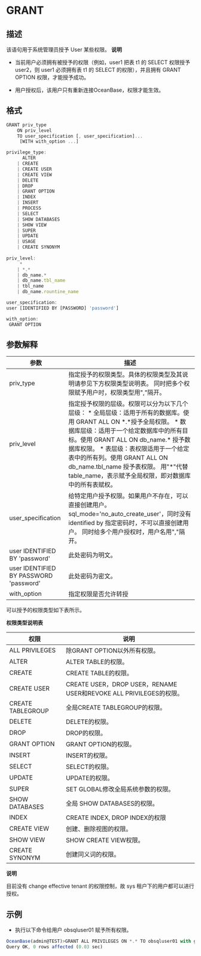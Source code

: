 GRANT 
==========================



描述 
-----------

该语句用于系统管理员授予 User 某些权限。
**说明**



* 当前用户必须拥有被授予的权限（例如，user1 把表 t1 的 SELECT 权限授予 user2，则 user1 必须拥有表 t1 的 SELECT 的权限），并且拥有 GRANT OPTION 权限，才能授予成功。

  

* 用户授权后，该用户只有重新连接OceanBase，权限才能生效。

  




格式 
-----------

```javascript
GRANT priv_type 
    ON priv_level 
    TO user_specification [, user_specification]... 
     [WITH with_option ...]

privilege_type:
      ALTER
    | CREATE
    | CREATE USER
    | CREATE VIEW
    | DELETE
    | DROP
    | GRANT OPTION
    | INDEX
    | INSERT
    | PROCESS
    | SELECT
    | SHOW DATABASES
    | SHOW VIEW
    | SUPER
    | UPDATE
    | USAGE
    | CREATE SYNONYM
    
priv_level: 
     *
    | *.*
    | db_name.* 
    | db_name.tbl_name
    | tbl_name
    | db_name.rountine_name

user_specification: 
user [IDENTIFIED BY [PASSWORD] 'password'] 

with_option:
 GRANT OPTION
```



参数解释 
-------------



|                 **参数**                 |                                                                                                                                                                                        **描述**                                                                                                                                                                                         |
|----------------------------------------|---------------------------------------------------------------------------------------------------------------------------------------------------------------------------------------------------------------------------------------------------------------------------------------------------------------------------------------------------------------------------------------|
| priv_type                              | 指定授予的权限类型。具体的权限类型及其说明请参见下方权限类型说明表。 同时把多个权限赋予用户时，权限类型用","隔开。                                                                                                                                                                                                                                                                                                           |
| priv_level                             | 指定授予权限的层级。权限可以分为以下几个层级： * 全局层级：适用于所有的数据库。使用 GRANT ALL ON \*.\*授予全局权限。   * 数据库层级：适用于一个给定数据库中的所有目标。使用 GRANT ALL ON db_name.\* 授予数据库权限。   * 表层级：表权限适用于一个给定表中的所有列。使用 GRANT ALL ON db_name.tbl_name 授予表权限。    用"\*"代替table_name，表示赋予全局权限，即对数据库中的所有表赋权。 |
| user_specification                     | 给特定用户授予权限。如果用户不存在，可以直接创建用户。 sql_mode='no_auto_create_user'，同时没有identified by 指定密码时，不可以直接创建用户。  同时给多个用户授权时，用户名用","隔开。                                                                                                                                                                                                                                  |
| user IDENTIFIED BY 'password'          | 此处密码为明文。                                                                                                                                                                                                                                                                                                                                                                              |
| user IDENTIFIED BY PASSWORD 'password' | 此处密码为密文。                                                                                                                                                                                                                                                                                                                                                                              |
| with_option                            | 指定权限是否允许转授                                                                                                                                                                                                                                                                                                                                                                            |



可以授予的权限类型如下表所示。

**权限类型说明表** 


|      **权限**       |                             **说明**                              |
|-------------------|-----------------------------------------------------------------|
| ALL PRIVILEGES    | 除GRANT OPTION以外所有权限。                                            |
| ALTER             | ALTER TABLE的权限。                                                 |
| CREATE            | CREATE TABLE的权限。                                                |
| CREATE USER       | CREATE USER，DROP   USER，RENAME USER和REVOKE ALL   PRIVILEGES的权限。 |
| CREATE TABLEGROUP | 全局CREATE TABLEGROUP的权限。                                         |
| DELETE            | DELETE的权限。                                                      |
| DROP              | DROP的权限。                                                        |
| GRANT OPTION      | GRANT OPTION的权限。                                                |
| INSERT            | INSERT的权限。                                                      |
| SELECT            | SELECT的权限。                                                      |
| UPDATE            | UPDATE的权限。                                                      |
| SUPER             | SET GLOBAL修改全局系统参数的权限。                                          |
| SHOW DATABASES    | 全局 SHOW DATABASES的权限。                                           |
| INDEX             | CREATE INDEX, DROP INDEX的权限                                     |
| CREATE VIEW       | 创建、删除视图的权限。                                                     |
| SHOW VIEW         | SHOW CREATE VIEW权限。                                             |
| CREATE SYNONYM    | 创建同义词的权限。                                                       |




**说明**



目前没有 change effective tenant 的权限控制，故 sys 租户下的用户都可以进行授权。

示例 
-----------

* 执行以下命令给用户 obsqluser01 赋予所有权限。




```javascript
OceanBase(admin@TEST)>GRANT ALL PRIVILEGES ON *.* TO obsqluser01 with grant option;
Query OK, 0 rows affected (0.03 sec)
```







